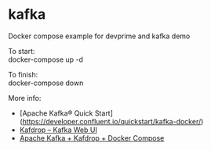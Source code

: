 # kafka
Docker compose example for devprime and kafka demo

To start:  
docker-compose up -d

To finish:  
docker-compose down


More info:   

- [Apache Kafka® Quick Start] (https://developer.confluent.io/quickstart/kafka-docker/)
- [Kafdrop – Kafka Web UI](https://github.com/obsidiandynamics/kafdrop)
- [Apache Kafka + Kafdrop + Docker Compose](https://medium.com/azure-na-pratica/apache-kafka-kafdrop-docker-compose-montando-rapidamente-um-ambiente-para-testes-606cc76aa66)
